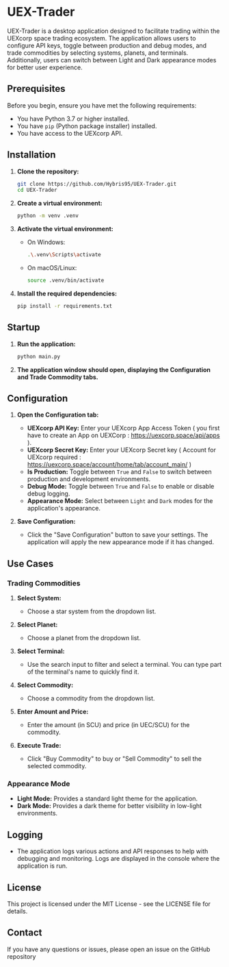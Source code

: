 # UEX-Trader

UEX-Trader is a desktop application designed to facilitate trading within the UEXcorp space trading ecosystem. The application allows users to configure API keys, toggle between production and debug modes, and trade commodities by selecting systems, planets, and terminals. Additionally, users can switch between Light and Dark appearance modes for better user experience.

## Prerequisites

Before you begin, ensure you have met the following requirements:

- You have Python 3.7 or higher installed.
- You have `pip` (Python package installer) installed.
- You have access to the UEXcorp API.

## Installation

1. **Clone the repository:**

   ```sh
   git clone https://github.com/Hybris95/UEX-Trader.git
   cd UEX-Trader
   ```

2. **Create a virtual environment:**

   ```sh
   python -m venv .venv
   ```

3. **Activate the virtual environment:**

   - On Windows:

     ```sh
     .\.venv\Scripts\activate
     ```

   - On macOS/Linux:

     ```sh
     source .venv/bin/activate
     ```

4. **Install the required dependencies:**

   ```sh
   pip install -r requirements.txt
   ```

## Startup

1. **Run the application:**

   ```sh
   python main.py
   ```

2. **The application window should open, displaying the Configuration and Trade Commodity tabs.**

## Configuration

1. **Open the Configuration tab:**

   - **UEXcorp API Key:** Enter your UEXcorp App Access Token ( you first have to create an App on UEXCorp : https://uexcorp.space/api/apps ).
   - **UEXcorp Secret Key:** Enter your UEXcorp Secret key ( Account for UEXcorp required : https://uexcorp.space/account/home/tab/account_main/ )
   - **Is Production:** Toggle between `True` and `False` to switch between production and development environments.
   - **Debug Mode:** Toggle between `True` and `False` to enable or disable debug logging.
   - **Appearance Mode:** Select between `Light` and `Dark` modes for the application's appearance.

2. **Save Configuration:**

   - Click the "Save Configuration" button to save your settings. The application will apply the new appearance mode if it has changed.

## Use Cases

### Trading Commodities

1. **Select System:**

   - Choose a star system from the dropdown list.

2. **Select Planet:**

   - Choose a planet from the dropdown list.

3. **Select Terminal:**

   - Use the search input to filter and select a terminal. You can type part of the terminal's name to quickly find it.

4. **Select Commodity:**

   - Choose a commodity from the dropdown list.

5. **Enter Amount and Price:**

   - Enter the amount (in SCU) and price (in UEC/SCU) for the commodity.

6. **Execute Trade:**

   - Click "Buy Commodity" to buy or "Sell Commodity" to sell the selected commodity.

### Appearance Mode

- **Light Mode:** Provides a standard light theme for the application.
- **Dark Mode:** Provides a dark theme for better visibility in low-light environments.

## Logging

- The application logs various actions and API responses to help with debugging and monitoring. Logs are displayed in the console where the application is run.

## License

This project is licensed under the MIT License - see the LICENSE file for details.

## Contact

If you have any questions or issues, please open an issue on the GitHub repository
